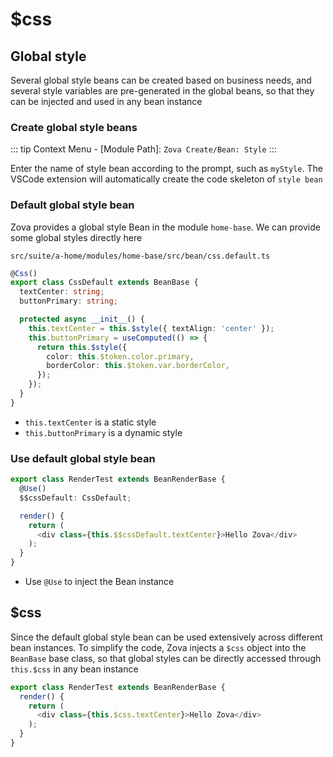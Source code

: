 # $css

## Global style

Several global style beans can be created based on business needs, and several style variables are pre-generated in the global beans, so that they can be injected and used in any bean instance

### Create global style beans

::: tip
Context Menu - [Module Path]: `Zova Create/Bean: Style`
:::

Enter the name of style bean according to the prompt, such as `myStyle`. The VSCode extension will automatically create the code skeleton of `style bean`

### Default global style bean

Zova provides a global style Bean in the module `home-base`. We can provide some global styles directly here

`src/suite/a-home/modules/home-base/src/bean/css.default.ts`

```typescript
@Css()
export class CssDefault extends BeanBase {
  textCenter: string;
  buttonPrimary: string;

  protected async __init__() {
    this.textCenter = this.$style({ textAlign: 'center' });
    this.buttonPrimary = useComputed(() => {
      return this.$style({
        color: this.$token.color.primary,
        borderColor: this.$token.var.borderColor,
      });
    });
  }
}
```

- `this.textCenter` is a static style
- `this.buttonPrimary` is a dynamic style

### Use default global style bean

```typescript
export class RenderTest extends BeanRenderBase {
  @Use()
  $$cssDefault: CssDefault;

  render() {
    return (
      <div class={this.$$cssDefault.textCenter}>Hello Zova</div>
    );
  }
}
```

- Use `@Use` to inject the Bean instance

## $css

Since the default global style bean can be used extensively across different bean instances. To simplify the code, Zova injects a `$css` object into the `BeanBase` base class, so that global styles can be directly accessed through `this.$css` in any bean instance

```typescript
export class RenderTest extends BeanRenderBase {
  render() {
    return (
      <div class={this.$css.textCenter}>Hello Zova</div>
    );
  }
}
```
